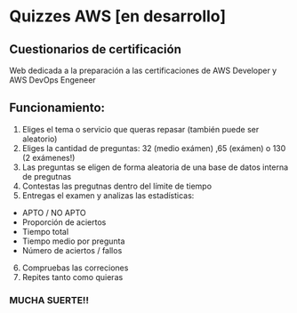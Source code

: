 # Quizzes AWS [en desarrollo]

## Cuestionarios de certificación
Web dedicada a la preparación a las certificaciones de AWS Developer y AWS DevOps Engeneer

## Funcionamiento:
1. Eliges el tema o servicio que queras repasar (también puede ser aleatorio)
2. Eliges la cantidad de preguntas: 32 (medio exámen) ,65 (exámen) o 130 (2 exámenes!)
3. Las preguntas se eligen de forma aleatoria de una base de datos interna de pregutnas
4. Contestas las pregutnas dentro del límite de tiempo
5. Entregas el examen y analizas las estadísticas:
  - APTO / NO APTO
  - Proporción de aciertos
  - Tiempo total
  - Tiempo medio por pregunta
  - Número de aciertos / fallos
6. Compruebas las correciones
7. Repites tanto como quieras

### MUCHA SUERTE!!

